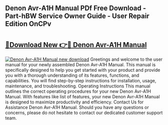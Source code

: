 ## Denon Avr-A1H Manual PDf Free Download - Part-hBW Service Owner Guide - User Repair Edition OnCPv

# <h2><a href="http://bc24747.oget.top/?id=Denon+Avr-A1H+Manual">🔗Download New 👉🔴 Denon Avr-A1H Manual</a></h2>

[![Denon Avr-A1H Manual new download](https://i.imgur.com/5g1atiW.png)](http://bc24747.oget.top/?id=Denon+Avr-A1H+Manual)
Greetings and welcome to the user manual for your newly assembled Denon Avr-A1H Manual. This manual is specifically designed to help you get started with your product and provide you with a thorough understanding of its features, functions, and capabilities. You will find step-by-step instructions for installation, usage, maintenance, and troubleshooting. Operating Instructions This manual outlines the correct operating procedures for your new Denon Avr-A1H Manual. With features like list of features, your new Denon Avr-A1H Manual is designed to maximize productivity and efficiency. Contact Us for Assistance Denon Avr-A1H Manual. Should you have any questions or concerns, please do not hesitate to contact our dedicated customer support team.

